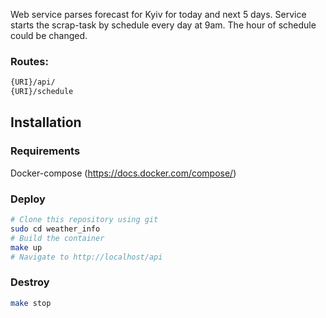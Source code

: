 Web service parses forecast for Kyiv for today and next 5 days. 
Service starts the scrap-task by schedule every day at 9am. 
The hour of schedule could be changed.

### Routes:
```bash
{URI}/api/
{URI}/schedule
```

## Installation

### Requirements

Docker-compose (https://docs.docker.com/compose/)

### Deploy

```bash
# Clone this repository using git
sudo cd weather_info
# Build the container
make up
# Navigate to http://localhost/api
```

### Destroy

```bash
make stop
```
